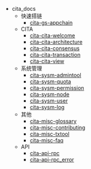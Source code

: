 - cita_docs
    - 快速搭链
        - [cita-gs-appchain](zh-cn/cita-gs-appchain)
    - CITA
        - [cita-cita-welcome](zh-cn/cita-cita-welcome)
        - [cita-cita-architecture](zh-cn/cita-cita-architecture)
        - [cita-cita-consensus](zh-cn/cita-cita-consensus)
        - [cita-cita-transaction](zh-cn/cita-cita-transaction)
        - [cita-cita-view](zh-cn/cita-cita-view)
    - 系统管理
        - [cita-sysm-admintool](zh-cn/cita-sysm-admintool)
        - [cita-sysm-quota](zh-cn/cita-sysm-quota)
        - [cita-sysm-permission](zh-cn/cita-sysm-permission)
        - [cita-sysm-node](zh-cn/cita-sysm-node)
        - [cita-sysm-user](zh-cn/cita-sysm-user)
        - [cita-sysm-log](zh-cn/cita-sysm-log)
    - 其他
        - [cita-misc-glossary](zh-cn/cita-misc-glossary)
        - [cita-misc-contributing](zh-cn/cita-misc-contributing)
        - [cita-misc-txtool](zh-cn/cita-misc-txtool)
        - [cita-misc-faq](zh-cn/cita-misc-faq)
    - API
        - [cita-api-rpc](zh-cn/cita-api-rpc)
        - [cita-api-rpc_error](zh-cn/cita-api-rpc_error)